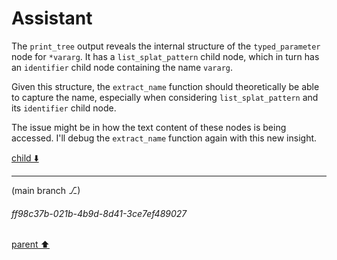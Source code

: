 # Assistant

The `print_tree` output reveals the internal structure of the `typed_parameter` node for `*vararg`. It has a `list_splat_pattern` child node, which in turn has an `identifier` child node containing the name `vararg`.

Given this structure, the `extract_name` function should theoretically be able to capture the name, especially when considering `list_splat_pattern` and its `identifier` child node.

The issue might be in how the text content of these nodes is being accessed. I'll debug the `extract_name` function again with this new insight.

[child ⬇️](#ff98c37b-021b-4b9d-8d41-3ce7ef489027)

---

(main branch ⎇)
###### ff98c37b-021b-4b9d-8d41-3ce7ef489027
[parent ⬆️](#2dc33a97-ded4-4aba-97d6-b2ff53b72132)
